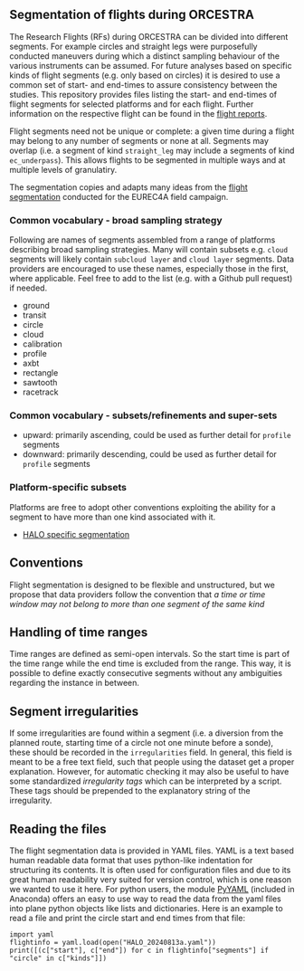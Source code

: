 ## Segmentation of flights during ORCESTRA

The Research Flights (RFs) during ORCESTRA can be divided into different segments.
For example circles and straight legs were purposefully conducted maneuvers during which
a distinct sampling behaviour of the various instruments can be assumed. For future analyses
based on specific kinds of flight segments (e.g. only based on circles) it is desired to use a
common set of start- and end-times to assure consistency between the studies. This repository
provides files listing the start- and end-times of  flight segments for selected platforms and 
for each flight. Further information on the respective flight can be found in the
[flight reports](https://github.com/orcestra-campaign/book/tree/main/orcestra_book/reports).

Flight segments need not be unique or complete: a given time during a flight may belong to
any number of segments or none at all. Segments may overlap (i.e. a segment of kind `straight_leg`
may include a segments of kind `ec_underpass`). This allows flights to be segmented
in multiple ways and at multiple levels of granulatiry.

The segmentation copies and adapts many ideas from the [flight segmentation](https://github.com/eurec4a/flight-phase-separation) conducted for the EUREC4A field campaign.

### Common vocabulary - broad sampling strategy
Following are names of segments assembled from a range of platforms describing broad sampling strategies. Many will contain subsets
e.g. `cloud` segments will likely contain `subcloud layer` and `cloud layer` segments.
Data providers are encouraged to use these names, especially those in the first, where applicable.
Feel free to add to the list (e.g. with a Github pull request) if needed.
* ground
* transit
* circle
* cloud
* calibration
* profile
* axbt
* rectangle
* sawtooth
* racetrack

### Common vocabulary - subsets/refinements and super-sets
* upward: primarily ascending, could be used as further detail for `profile` segments
* downward: primarily descending, could be used as further detail for `profile` segments

### Platform-specific subsets
Platforms are free to adopt other conventions exploiting the ability for a segment to have more than one kind associated with it.

* [HALO specific segmentation](HALO-segmentation-notes.md)

## Conventions
Flight segmentation is designed to be flexible and unstructured, but we propose that data providers follow the convention that
_a time or time window may not belong to more than one segment of the same kind_

## Handling of time ranges

Time ranges are defined as semi-open intervals. So the start time is part of the time range while the end time is excluded from the range. This way, it is possible to define exactly consecutive segments without any ambiguities regarding the instance in between.

## Segment irregularities

If some irregularities are found within a segment (i.e. a diversion from the planned route, starting time of a circle not one minute before a sonde), these should be recorded in the `irregularities` field. In general, this field is meant to be a free text field, such that people using the dataset get a proper explanation. However, for automatic checking it may also be useful to have some standardized *irregularity tags* which can be interpreted by a script. These tags should be prepended to the explanatory string of the irregularity.

## Reading the files

The flight segmentation data is provided in YAML files. YAML is a text based
human readable data format that uses python-like indentation for structuring its contents. It is often used for configuration
files and due to its great human readability very suited for version control, which is one reason we wanted to use it here.
For python users, the module [PyYAML](https://pyyaml.org) (included in Anaconda)
offers an easy to use way to read the data from the yaml files into plane python objects like lists and dictionaries.
Here is an example to read a file and print the circle start and end times from that file:

```
import yaml
flightinfo = yaml.load(open("HALO_20240813a.yaml"))
print([(c["start"], c["end"]) for c in flightinfo["segments"] if "circle" in c["kinds"]])
```
